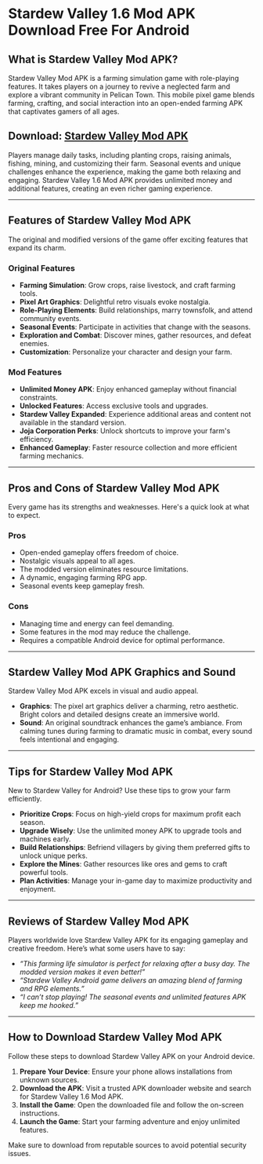# Stardew Valley 1.6 Mod APK Download Free For Android

## What is Stardew Valley Mod APK?

Stardew Valley Mod APK is a farming simulation game with role-playing features. It takes players on a journey to revive a neglected farm and explore a vibrant community in Pelican Town. This mobile pixel game blends farming, crafting, and social interaction into an open-ended farming APK that captivates gamers of all ages.

## Download: [Stardew Valley Mod APK](https://modhello.com/stardew-valley/)

Players manage daily tasks, including planting crops, raising animals, fishing, mining, and customizing their farm. Seasonal events and unique challenges enhance the experience, making the game both relaxing and engaging. Stardew Valley 1.6 Mod APK provides unlimited money and additional features, creating an even richer gaming experience.

---

## Features of Stardew Valley Mod APK

The original and modified versions of the game offer exciting features that expand its charm.

### Original Features
- **Farming Simulation**: Grow crops, raise livestock, and craft farming tools.
- **Pixel Art Graphics**: Delightful retro visuals evoke nostalgia.
- **Role-Playing Elements**: Build relationships, marry townsfolk, and attend community events.
- **Seasonal Events**: Participate in activities that change with the seasons.
- **Exploration and Combat**: Discover mines, gather resources, and defeat enemies.
- **Customization**: Personalize your character and design your farm.

### Mod Features
- **Unlimited Money APK**: Enjoy enhanced gameplay without financial constraints.
- **Unlocked Features**: Access exclusive tools and upgrades.
- **Stardew Valley Expanded**: Experience additional areas and content not available in the standard version.
- **Joja Corporation Perks**: Unlock shortcuts to improve your farm's efficiency.
- **Enhanced Gameplay**: Faster resource collection and more efficient farming mechanics.

---

## Pros and Cons of Stardew Valley Mod APK

Every game has its strengths and weaknesses. Here's a quick look at what to expect.

### Pros
- Open-ended gameplay offers freedom of choice.
- Nostalgic visuals appeal to all ages.
- The modded version eliminates resource limitations.
- A dynamic, engaging farming RPG app.
- Seasonal events keep gameplay fresh.

### Cons
- Managing time and energy can feel demanding.
- Some features in the mod may reduce the challenge.
- Requires a compatible Android device for optimal performance.

---

## Stardew Valley Mod APK Graphics and Sound

Stardew Valley Mod APK excels in visual and audio appeal.

- **Graphics**: The pixel art graphics deliver a charming, retro aesthetic. Bright colors and detailed designs create an immersive world.
- **Sound**: An original soundtrack enhances the game’s ambiance. From calming tunes during farming to dramatic music in combat, every sound feels intentional and engaging.

---

## Tips for Stardew Valley Mod APK

New to Stardew Valley for Android? Use these tips to grow your farm efficiently.

- **Prioritize Crops**: Focus on high-yield crops for maximum profit each season.
- **Upgrade Wisely**: Use the unlimited money APK to upgrade tools and machines early.
- **Build Relationships**: Befriend villagers by giving them preferred gifts to unlock unique perks.
- **Explore the Mines**: Gather resources like ores and gems to craft powerful tools.
- **Plan Activities**: Manage your in-game day to maximize productivity and enjoyment.

---

## Reviews of Stardew Valley Mod APK

Players worldwide love Stardew Valley APK for its engaging gameplay and creative freedom. Here’s what some users have to say:

- *“This farming life simulator is perfect for relaxing after a busy day. The modded version makes it even better!”*
- *“Stardew Valley Android game delivers an amazing blend of farming and RPG elements.”*
- *“I can’t stop playing! The seasonal events and unlimited features APK keep me hooked.”*

---

## How to Download Stardew Valley Mod APK

Follow these steps to download Stardew Valley APK on your Android device.

1. **Prepare Your Device**: Ensure your phone allows installations from unknown sources.
2. **Download the APK**: Visit a trusted APK downloader website and search for Stardew Valley 1.6 Mod APK.
3. **Install the Game**: Open the downloaded file and follow the on-screen instructions.
4. **Launch the Game**: Start your farming adventure and enjoy unlimited features.

Make sure to download from reputable sources to avoid potential security issues.
